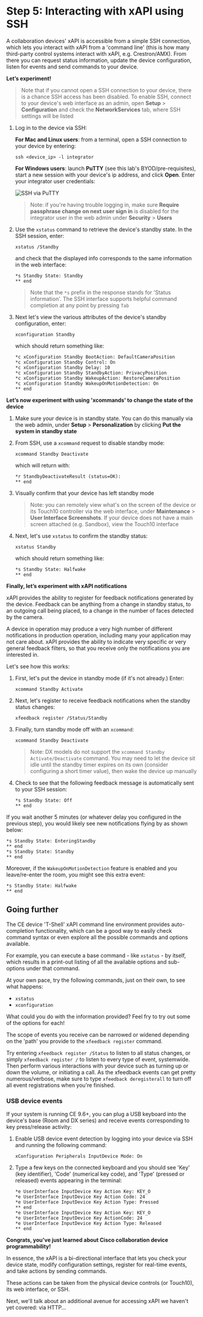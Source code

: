 # Step 5: Interacting with xAPI using SSH

A collaboration devices' xAPI is accessible from a simple SSH connection, which lets you interact with xAPI from a 'command line' (this is how many third-party control systems interact with xAPI, e.g. Crestron/AMX). From there you can request status information, update the device configuration, listen for events and send commands to your device.

**Let’s experiment!**

> Note that if you cannot open a SSH connection to your device, there is a chance SSH access has been disabled. To enable SSH, connect to your device's web interface as an admin, open **Setup** > **Configuration** and check the **NetworkServices** tab, where SSH settings will be listed

1. Log in to the device via SSH:

      **For Mac and Linux users**: from a terminal, open a SSH connection to your device by entering:

      ```shell
      ssh <device_ip> -l integrator
      ```

      **For Windows users**: launch **PuTTY** (see this lab's BYOD/pre-requisites), start a new session with your device's ip address, and click **Open**. Enter your integrator user credentials:

      ![SSH via PuTTY](assets/images/step5-putty.png)

    > Note: if you're having trouble logging in, make sure **Require passphrase change on next user sign in** is disabled for the integrator user in the web admin under **Security** > **Users**

2. Use the `xstatus` command to retrieve the device's standby state.  In the SSH session, enter:

    ```shell
    xstatus /Standby
    ```
    and check that the displayed info corresponds to the same information in the web interface:

    ```shell
    *s Standby State: Standby
    ** end
    ```
   > Note that the `*s` prefix in the response stands for 'Status information'. The SSH interface supports helpful command completion at any point by pressing `Tab`

3. Next let's view the various attributes of the device's standby configuration, enter:

    ```shell
    xconfiguration Standby
    ```
    which should return something like:
  
    ```shell
    *c xConfiguration Standby BootAction: DefaultCameraPosition
    *c xConfiguration Standby Control: On
    *c xConfiguration Standby Delay: 10
    *c xConfiguration Standby StandbyAction: PrivacyPosition
    *c xConfiguration Standby WakeupAction: RestoreCameraPosition
    *c xConfiguration Standby WakeupOnMotionDetection: On
    ** end
    ```

**Let’s now experiment with using 'xcommands' to change the state of the device**

1. Make sure your device is in standby state.  You can do this manually via the web admin, under **Setup** > **Personalization** by clicking **Put the system in standby state**

2. From SSH, use a `xcommand` request to disable standby mode:

    ```shell
    xcommand Standby Deactivate
    ```
    
    which will return with:

    ```shell
    *r StandbyDeactivateResult (status=OK):
    ** end
    ```

3. Visually confirm that your device has left standby mode

    >Note: you can remotely view what's on the screen of the device or its Touch10 controller via the web interface, under **Maintenance** > **User Interface Screenshots**.  If your device does not have a main screen attached (e.g. Sandbox), view the Touch10 interface  

4. Next, let's use `xstatus` to confirm the standby status:

    ```shell
    xstatus Standby
    ```

    which should return something like:

    ```shell
    *s Standby State: Halfwake
    ** end
    ```

**Finally, let’s experiment with xAPI notifications**

xAPI provides the ability to register for feedback notifications generated by the device.  Feedback can be anything from a change in standby status, to an outgoing call being placed, to a change in the number of faces detected by the camera.  

A device in operation may produce a very high number of different notifications in production operation, including many your application may not care about.  xAPI provides the ability to indicate very specific or very general feedback filters, so that you receive only the notifications you are interested in.

Let's see how this works:

1. First, let's put the device in standby mode (if it's not already.)  Enter:

    ```shell
    xcommand Standby Activate
    ```

2. Next, let's register to receive feedback notifications when the standby status changes:

    ```shell
    xfeedback register /Status/Standby
    ```

2. Finally, turn standby mode off with an `xcommand`:

    ```shell
    xcommand Standby Deactivate
    ```

    >Note: DX models do not support the `xcommand Standby Activate/Deactivate` command.  You may need to let the device sit idle until the standby timer expires on its own (consider configuring a short timer value), then wake the device up manually

  2. Check to see that the following feedback message is automatically sent to your SSH session:

      ```shell
      *s Standby State: Off
      ** end
      ```

If you wait another 5 minutes (or whatever delay you configured in the previous step), you would likely see new notifications flying by as shown below:

```shell
*s Standby State: EnteringStandby
** end
*s Standby State: Standby
** end
```

Moreover, if the `WakeupOnMotionDetection` feature is enabled and you leave/re-enter the room, you might see this extra event:

```shell
*s Standby State: Halfwake
** end
```

## Going further

The CE device 'T-Shell' xAPI command line environment provides auto-completion functionality, which can be a good way to easily check command syntax or even explore all the possible commands and options available.

For example, you can execute a base command - like `xstatus` - by itself, which results in a print-out listing of all the available options and sub-options under that command.

At your own pace, try the following commands, just on their own, to see what happens:
-	`xstatus`
-	`xconfiguration`

What could you do with the information provided?  Feel fry to try out some of the options for each!

The scope of events you receive can be narrowed or widened depending on the 'path' you provide to the `xfeedback register` command.

Try entering `xfeedback register /Status` to listen to all status changes, or simply `xfeedback register /` to listen to every type of event, systemwide. Then perform various interactions with your device such as turning up or down the volume, or initiating a call. As the xfeedback events can get pretty numerous/verbose, make sure to type `xfeedback deregisterall` to turn off all event registrations when you're finished.

### USB device events

If your system is running CE 9.6+, you can plug a USB keyboard into the device's base (Room and DX series) and receive events corresponding to key press/release activity:

1. Enable USB device event detection by logging into your device via SSH and running the following command:

    ```shell
    xConfiguration Peripherals InputDevice Mode: On
    ```

2. Type a few keys on the connected keyboard and you should see 'Key' (key identifier), 'Code' (numerical key code), and 'Type' (pressed or released) events appearing in the terminal:

    ```shell
    *e UserInterface InputDevice Key Action Key: KEY_O
    *e UserInterface InputDevice Key Action Code: 24
    *e UserInterface InputDevice Key Action Type: Pressed
    ** end
    *e UserInterface InputDevice Key Action Key: KEY_O
    *e UserInterface InputDevice Key ActionCode: 24
    *e UserInterface InputDevice Key Action Type: Released    
    ** end
    ```
**Congrats, you've just learned about Cisco collaboration device programmability!**

In essence, the xAPI is a bi-directional interface that lets you check your device state, modify configuration settings, register for real-time events, and take actions by sending commands.

These actions can be taken from the physical device controls (or Touch10), its web interface, or SSH.  

Next, we'll talk about an additional avenue for accessing xAPI we haven't yet covered: via HTTP...
